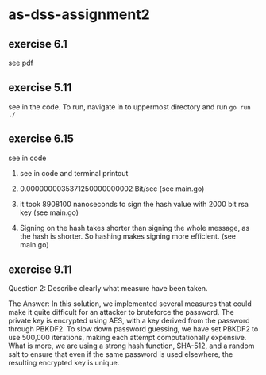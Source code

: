 # as-dss-assignment2

## exercise 6.1

see pdf

## exercise 5.11

see in the code. To run, navigate in to uppermost directory and run `go run ./`


## exercise 6.15

see in code

1. see in code and terminal printout

2. 0.0000000035371250000000002 Bit/sec (see main.go)

3. it took 8908100 nanoseconds to sign the hash value with 2000 bit rsa key (see main.go)

4. Signing on the hash takes shorter than signing the whole message, as the hash is shorter. So hashing makes signing more efficient. (see main.go)


## exercise 9.11

Question 2: Describe clearly what measure have been taken.

The Answer: 
    In this solution, we implemented several measures that could make it quite difficult for an attacker to bruteforce the password. The private key is encrypted using AES, with a key derived from the password through PBKDF2. To slow down password guessing, we have set PBKDF2 to use 500,000 iterations, making each attempt computationally expensive. What is more, we are using a 
    strong hash function, SHA-512, and a random salt to ensure that even if the same password is used elsewhere, the resulting encrypted key is unique.
